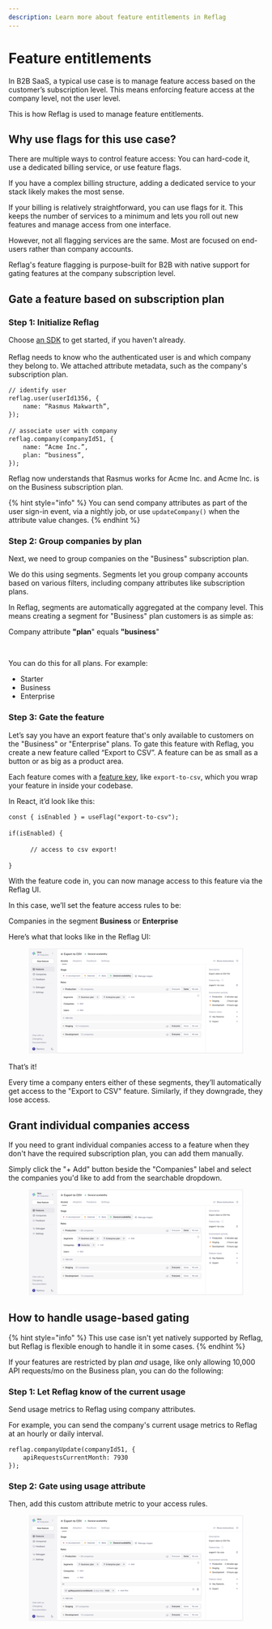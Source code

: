 ```yaml
---
description: Learn more about feature entitlements in Reflag
---
```


# Feature entitlements

In B2B SaaS, a typical use case is to manage feature access based on the customer’s subscription level. This means enforcing feature access at the company level, not the user level.&#x20;

This is how Reflag is used to manage feature entitlements.

## Why use flags for this use case?

There are multiple ways to control feature access: You can hard-code it, use a dedicated billing service, or use feature flags.

If you have a complex billing structure, adding a dedicated service to your stack likely makes the most sense.

If your billing is relatively straightforward, you can use flags for it. This keeps the number of services to a minimum and lets you roll out new features and manage access from one interface.

However, not all flagging services are the same. Most are focused on end-users rather than company accounts.&#x20;

Reflag's feature flagging is purpose-built for B2B with native support for gating features at the company subscription level.

## Gate a feature based on subscription plan

### Step 1: Initialize Reflag

Choose [an SDK](broken-reference) to get started, if you haven't already. \
\
Reflag needs to know who the authenticated user is and which company they belong to. We attached attribute metadata, such as the company's subscription plan.

```tsx
// identify user
reflag.user(userId1356, {
    name: “Rasmus Makwarth”,
});

// associate user with company
reflag.company(companyId51, {
    name: “Acme Inc.”,
    plan: “business”,
});
```

Reflag now understands that Rasmus works for Acme Inc. and Acme Inc. is on the Business subscription plan.

{% hint style="info" %}
You can send company attributes as part of the user sign-in event, via a nightly job, or use `updateCompany()`  when the attribute value changes.
{% endhint %}

### Step 2: Group companies by plan

Next, we need to group companies on the "Business" subscription plan.&#x20;

We do this using segments. Segments let you group company accounts based on various filters, including company attributes like subscription plans.

In Reflag, segments are automatically aggregated at the company level. This means creating a segment for "Business" plan customers is as simple as:&#x20;

Company attribute **"plan**" equals **"business**"

<figure><img src="../../.gitbook/assets/CleanShot 2024-11-27 at 10 .47.14@2x.png" alt=""><figcaption></figcaption></figure>

You can do this for all plans. For example:

* Starter
* Business
* Enterprise

### Step 3: Gate the feature

Let’s say you have an export feature that's only available to customers on the "Business" or "Enterprise" plans. To gate this feature with Reflag, you create a new feature called “Export to CSV”. A feature can be as small as a button or as big as a product area.

Each feature comes with a [feature key](../concepts/feature.md#feature-key), like `export-to-csv`, which you wrap your feature in inside your codebase.&#x20;

In React, it’d look like this:

```tsx
const { isEnabled } = useFlag("export-to-csv");

if(isEnabled) { 

      // access to csv export!

}
```

With the feature code in, you can now manage access to this feature via the Reflag UI.&#x20;

In this case, we’ll set the feature access rules to be:&#x20;

Companies in the segment **Business** or **Enterprise**

Here’s what that looks like in the Reflag UI:

<figure><img src="../../.gitbook/assets/Feature targeting rules example v3-min.png" alt=""><figcaption></figcaption></figure>

That’s it!&#x20;

Every time a company enters either of these segments, they’ll automatically get access to the "Export to CSV" feature. Similarly, if they downgrade, they lose access.

## Grant individual companies access

If you need to grant individual companies access to a feature when they don't have the required subscription plan, you can add them manually.

Simply click the "+ Add" button beside the "Companies" label and select the companies you'd like to add from the searchable dropdown.

<figure><img src="../../.gitbook/assets/company example v3-min.png" alt=""><figcaption></figcaption></figure>

## How to handle usage-based gating

{% hint style="info" %}
This use case isn't yet natively supported by Reflag, but Reflag is flexible enough to handle it in some cases.
{% endhint %}

If your features are restricted by plan _and_ usage, like only allowing 10,000 API requests/mo on the Business plan, you can do the following:

### Step 1: Let Reflag know of the current usage&#x20;

Send usage metrics to Reflag using company attributes.&#x20;

For example, you can send the company's current usage metrics to Reflag at an hourly or daily interval.

```tsx
reflag.companyUpdate(companyId51, {
    apiRequestsCurrentMonth: 7930
});
```

### Step 2: Gate using usage attribute

Then, add this custom attribute metric to your access rules.

<figure><img src="../../.gitbook/assets/usage attribute example v3.png" alt=""><figcaption></figcaption></figure>

<figure><img src="../../.gitbook/assets/CleanShot 2025-01-23 at 2 .10.23@2x.png" alt=""><figcaption></figcaption></figure>

